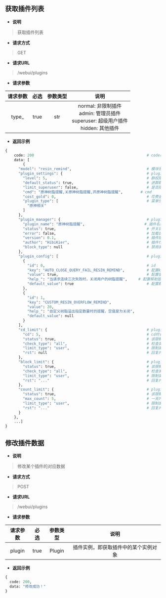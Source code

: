 
获取插件列表
---

* __说明__  

>获取插件列表

* __请求方式__

>GET

* __请求URL__

>/webui/plugins

* __请求参数__

|请求参数 | 必选 | 参数类型 | 说明 |
|:-----------------:|:-------------:|:---------------:|:---------------:|
|type_   | true |    str   |  normal: 非限制插件<br>admin: 管理员插件<br>superuser: 超级用户插件<br>hidden: 其他插件    |

* __返回示例__

```python
{
    code: 200                                                   # code码
    data: [
        {
      "model": "resin_remind",                                  # 模块名
      "plugin_settings": {                                      # plugin2setting.yaml
        "level": 5,                                             # 群权限
        "default_status": true,                                 # 进群默认开关状态
        "limit_superuser": false,                               # 是否限制超级用户
        "cmd": "原神树脂提醒,关原神树脂提醒,开原神树脂提醒",        # cmd
        "cost_gold": 0,                                         # 花费金币
        "plugin_type": [                                        # 菜单分类
          "原神相关"
        ]
      },
      "plugin_manager": {                                       # plugin_manager.json
        "plugin_name": "原神树脂提醒",                           # 插件名称
        "status": true,                                         # 开关状态
        "error": false,                                         # 加载状态
        "version": 0.1,                                         # 插件版本
        "author": "HibiKier",                                   # 插件作者
        "block_type": null                                      # 禁用类型
      },
      "plugin_config": [                                        # plugin2configs.yaml
        {
          "id": 0,                                              # id
          "key": "AUTO_CLOSE_QUERY_FAIL_RESIN_REMIND",          # 配置key
          "value": true,                                        # 配置值
          "help_": "当请求连续三次失败时，关闭用户的树脂提醒",     # 配置帮助提示
          "default_value": true                                 # 配置默认值
        },
        {
          "id": 1,
          "key": "CUSTOM_RESIN_OVERFLOW_REMIND",
          "value": 20,
          "help_": "自定义树脂溢出指定数量时的提醒，空值是为关闭",
          "default_value": null
        }
      ],
      "cd_limit": {                                             # plugin2cd.yaml
        "cd": 5,                                                # cd时长
        "status": true,                                         # 该限制状态
        "check_type": "all",                                    # 检查类型
        "limit_type": "user",                                   # 限制类型
        "rst": null                                             # 回复内容
      },
      "block_limit": {                                          # plugin2block.yaml
        "status": true,                                         # 该限制状态
        "check_type": "all",                                    # 检查类型
        "limit_type": "user",                                   # 限制类型
        "rst": "..."                                            # 回复内容
      },
      "count_limit": {                                          # plugin2count.yaml
        "status": true,                                         # 该限制状态
        "max_count": 5,                                         # 一天内最大触发次数
        "limit_type": "user",                                   # 限制类型
        "rst": "..."                                            # 回复内容
      }
    },
    ...]
}
```

修改插件数据
---

* __说明__  

>修改某个插件的对应数据

* __请求方式__

>POST

* __请求URL__

>/webui/plugins

* __请求参数__

|请求参数 | 必选 | 参数类型 | 说明 |
|:-----------------:|:-------------:|:---------------:|:---------------:|
|plugin   | true |    Plugin   |  插件实例，即获取插件中的某个实例对象|

* __返回示例__

```python
{
  code: 200,
  data: "修改成功！"
}
```
